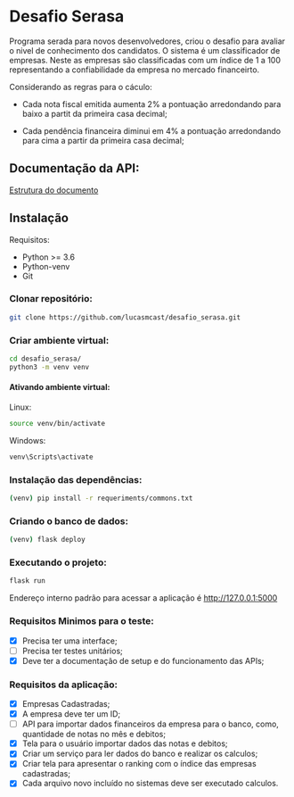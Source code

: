 # Desafio Serasa

Programa serada para novos desenvolvedores, criou o desafio para avaliar o nivel de conhecimento dos candidatos. O sistema é um classificador de empresas. Neste as empresas são classificadas com um índice de 1 a 100 representando a confiabilidade da empresa no mercado financeirto.

Considerando as regras para o cáculo:

- Cada nota fiscal emitida aumenta 2% a pontuação arredondando para baixo a partit da primeira casa decimal;

- Cada pendência financeira diminui em 4% a pontuação arredondando para cima a partir da primeira casa decimal;

## Documentação da API:

[Estrutura do documento](https://github.com/lucasmcast/desafio_serasa/wiki/Documenta%C3%A7%C3%A3o-da-API)

## Instalação

Requisitos:

- Python >= 3.6
- Python-venv
- Git

### Clonar repositório:

```bash
git clone https://github.com/lucasmcast/desafio_serasa.git
```

### Criar ambiente virtual:

```bash 
cd desafio_serasa/
python3 -m venv venv 
```

#### Ativando ambiente virtual:

Linux:

```bash 
source venv/bin/activate 
```

Windows:

```bash 
venv\Scripts\activate
```

### Instalação das dependências:

```bash
(venv) pip install -r requeriments/commons.txt
```

### Criando o banco de dados:

```bash 
(venv) flask deploy 
```

### Executando o projeto:

```bash 
flask run 
```

Endereço interno padrão para acessar a aplicação é http://127.0.0.1:5000

### Requisitos Minimos para o teste:

- [x] Precisa ter uma interface;
- [ ] Precisa ter testes unitários;
- [x] Deve ter a documentação de setup e do funcionamento das APIs;

### Requisitos da aplicação:

- [x] Empresas Cadastradas;
- [x] A empresa deve ter um ID;
- [ ] API para importar dados financeiros da empresa para o banco, como, quantidade de notas no mês e debitos;
- [x] Tela para o usuário importar dados das notas e debitos;
- [x] Criar um serviço para ler dados do banco e realizar os calculos;
- [x] Criar tela para apresentar o ranking com o índice das empresas cadastradas;
- [x] Cada  arquivo novo incluído no sistemas deve ser executado calculos.
